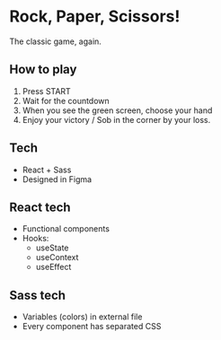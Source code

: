 # Rock, Paper, Scissors!

The classic game, again.

## How to play

1. Press START
2. Wait for the countdown
3. When you see the green screen, choose your hand
4. Enjoy your victory / Sob in the corner by your loss.

## Tech

- React + Sass
- Designed in Figma

## React tech

- Functional components
- Hooks:
   - useState
   - useContext
   - useEffect

## Sass tech

- Variables (colors) in external file
- Every component has separated CSS
